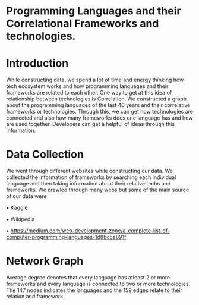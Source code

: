 # Programming Languages and their Correlational Frameworks and technologies.

# Introduction 

While constructing data, we spend a lot of time and energy thinking how tech ecosystem works and how programming languages and their frameworks are related to each other. One way to get at this idea of relationship between technologies is Correlation. We constructed a graph about the programming languages of the last 40 years and their correlative frameworks or technologies. Through this, we can get how technologies are connected and also how many frameworks does one language has and how are used together. Developers can get a helpful of ideas through this information.

# Data Collection

We went through different websites while constructing our data. We collected the information of frameworks by searching each individual language and then taking information about their relative techs and frameworks. 
We crawled through many webs but some of the main source of our data were 

•	Kaggle

•	Wikipedia

•	https://medium.com/web-development-zone/a-complete-list-of-computer-programming-languages-1d8bc5a891f



# Network Graph

Average degree denotes that every language has atleast 2 or more frameworks and every language is connected to two or more technologies. The 147 nodes indicates the languages and the 159 edges relate to their relation and framework.
